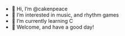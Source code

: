 - 👋 Hi, I’m @cakenpeace
- 👀 I’m interested in music, and rhythm games
- 🌱 I’m currently learning C
- 💚 Welcome, and have a good day!

<!---
cakenpeace/cakenpeace is a ✨ special ✨ repository because its `README.md` (this file) appears on your GitHub profile.
You can click the Preview link to take a look at your changes.
--->
